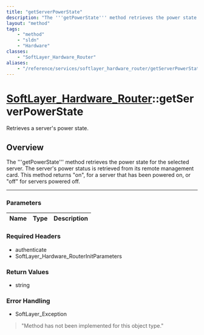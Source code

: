 ```yaml
---
title: "getServerPowerState"
description: "The '''getPowerState''' method retrieves the power state for the selected server. The server's power status is retrieved... "
layout: "method"
tags:
    - "method"
    - "sldn"
    - "Hardware"
classes:
    - "SoftLayer_Hardware_Router"
aliases:
    - "/reference/services/softlayer_hardware_router/getServerPowerState"
---
```

# [SoftLayer_Hardware_Router](/reference/services/SoftLayer_Hardware_Router)::getServerPowerState


Retrieves a server's power state.


## Overview 
The '''getPowerState''' method retrieves the power state for the selected server. The server's power status is retrieved from its remote management card. This method returns "on", for a server that has been powered on, or "off" for servers powered off. 

-----

### Parameters 
|Name | Type | Description |
| --- | --- | --- |


### Required Headers
* authenticate
* SoftLayer_Hardware_RouterInitParameters


### Return Values
* string



### Error Handling

* SoftLayer_Exception 

> "Method has not been implemented for this object type." 



